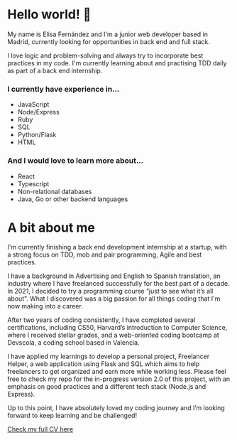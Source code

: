 # Hello world! 👋

My name is Elisa Fernández and I'm a junior web developer based in Madrid, currently looking for opportunities in back end and full stack.

I love logic and problem-solving and always try to incorporate best practices in my code. I'm currently learning about and practising TDD daily as part of a back end internship.
### I currently have experience in...
- JavaScript
- Node/Express
- Ruby
- SQL
- Python/Flask
- HTML
### And I would love to learn more about...
- React
- Typescript
- Non-relational databases
- Java, Go or other backend languages

# A bit about me
I'm currently finishing a back end development internship at a startup, with a strong focus on TDD, mob and pair programming, Agile and best practices.

I have a background in Advertising and English to Spanish translation, an industry where I have freelanced successfully for the best part of a decade. In 2021, I decided to try a programming course “just to see what it’s all about”. What I discovered was a big passion for all things coding that I'm now making into a career.

After two years of coding consistently, I have completed several certifications, including CS50, Harvard’s introduction to Computer Science, where I received stellar grades, and a web-oriented coding bootcamp at Devscola, a coding school based in Valencia.

I have applied my learnings to develop a personal project, Freelancer Helper, a web application using Flask and SQL which aims to help freelancers to get organized and earn more while working less. Please feel free to check my repo for the in-progress version 2.0 of this project, with an emphasis on good practices and a different tech stack (Node.js and Express). 

Up to this point, I have absolutely loved my coding journey and I’m looking forward to keep learning and be challenged!

[Check my full CV here](https://traduccionpublicidad.files.wordpress.com/2023/06/elisa-fernandez-coding-cv.pdf)

